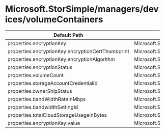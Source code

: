 # Microsoft.StorSimple/managers/devices/volumeContainers

| Default Path | Alias |
|---|---|
| properties.encryptionKey | Microsoft.StorSimple/managers/devices/volumeContainers/encryptionKey |
| properties.encryptionKey.encryptionCertThumbprint | Microsoft.StorSimple/managers/devices/volumeContainers/encryptionKey.encryptionCertThumbprint |
| properties.encryptionKey.encryptionAlgorithm | Microsoft.StorSimple/managers/devices/volumeContainers/encryptionKey.encryptionAlgorithm |
| properties.encryptionStatus | Microsoft.StorSimple/managers/devices/volumeContainers/encryptionStatus |
| properties.volumeCount | Microsoft.StorSimple/managers/devices/volumeContainers/volumeCount |
| properties.storageAccountCredentialId | Microsoft.StorSimple/managers/devices/volumeContainers/storageAccountCredentialId |
| properties.ownerShipStatus | Microsoft.StorSimple/managers/devices/volumeContainers/ownerShipStatus |
| properties.bandWidthRateInMbps | Microsoft.StorSimple/managers/devices/volumeContainers/bandWidthRateInMbps |
| properties.bandwidthSettingId | Microsoft.StorSimple/managers/devices/volumeContainers/bandwidthSettingId |
| properties.totalCloudStorageUsageInBytes | Microsoft.StorSimple/managers/devices/volumeContainers/totalCloudStorageUsageInBytes |
| properties.encryptionKey.value | Microsoft.StorSimple/managers/devices/volumeContainers/encryptionKey.value |

